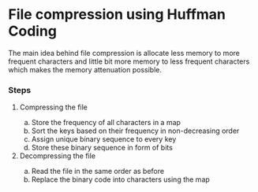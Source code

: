 # File compression using Huffman Coding

The main idea behind file compression is allocate less memory to more frequent characters and little bit more memory to less frequent characters which makes the memory attenuation possible.

### Steps

<!-- prettier-ignore -->
<ol>
<li>Compressing the file</li>
<ol type="a">
<li> Store the frequency of all characters in a map</li>
<li> Sort the keys based on their frequency in non-decreasing order</li>
<li> Assign unique binary sequence to every key</li>
<li> Store these binary sequence in form of bits </li>
</ol>
<li> Decompressing the file</li>
<ol type="a">
     <li> Read the file in the same order as before</li>
     <li> Replace the binary code into characters using the map</li>
</ol>
</ol>

